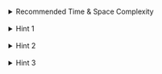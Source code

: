 <br>
<details class="hint-accordion">  
    <summary>Recommended Time & Space Complexity</summary>
    <p>
    You should aim for a solution as good or better than <code>O(nlogk)</code> time and <code>O(k)</code> space, where <code>n</code> is the size of the input array, and <code>k</code> is the number of points to be returned.
    </p>
</details>

<br>
<details class="hint-accordion">  
    <summary>Hint 1</summary>
    <p>
    A naive solution would be to sort the array in ascending order based on the distances of the points from the origin <code>(0, 0)</code> and return the first <code>k</code> points. This would take <code>O(nlogn)</code> time. Can you think of a better way? Perhaps you could use a data structure that maintains only <code>k</code> points and allows efficient insertion and removal. 
    </p>
</details>

<br>
<details class="hint-accordion">  
    <summary>Hint 2</summary>
    <p>
    We can use a Max-Heap that keeps the maximum element at its top and allows retrieval in <code>O(1)</code> time. This data structure is ideal because we need to return the <code>k</code> closest points to the origin. By maintaining only <code>k</code> points in the heap, we can efficiently remove the farthest point when the size exceeds <code>k</code>. How would you implement this?
    </p>
</details>

<br>
<details class="hint-accordion">  
    <summary>Hint 3</summary>
    <p>
    We initialize a Max-Heap that orders points based on their distances from the origin. Starting with an empty heap, we iterate through the array of points, inserting each point into the heap. If the size of the heap exceeds <code>k</code>, we remove the farthest point (the maximum element in the heap). After completing the iteration, the heap will contain the <code>k</code> closest points to the origin. Finally, we convert the heap into an array and return it. 
    </p>
</details>